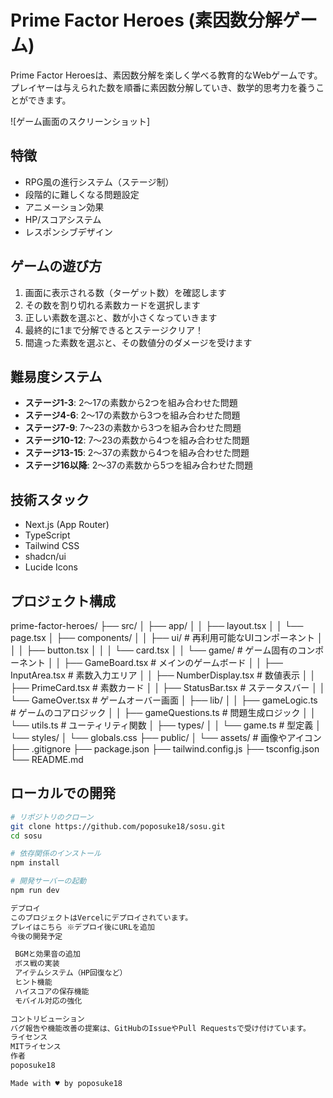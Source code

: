 # Prime Factor Heroes (素因数分解ゲーム)

Prime Factor Heroesは、素因数分解を楽しく学べる教育的なWebゲームです。プレイヤーは与えられた数を順番に素因数分解していき、数学的思考力を養うことができます。

![ゲーム画面のスクリーンショット]

## 特徴

- RPG風の進行システム（ステージ制）
- 段階的に難しくなる問題設定
- アニメーション効果
- HP/スコアシステム
- レスポンシブデザイン

## ゲームの遊び方

1. 画面に表示される数（ターゲット数）を確認します
2. その数を割り切れる素数カードを選択します
3. 正しい素数を選ぶと、数が小さくなっていきます
4. 最終的に1まで分解できるとステージクリア！
5. 間違った素数を選ぶと、その数値分のダメージを受けます

## 難易度システム

- **ステージ1-3**: 2〜17の素数から2つを組み合わせた問題
- **ステージ4-6**: 2〜17の素数から3つを組み合わせた問題
- **ステージ7-9**: 7〜23の素数から3つを組み合わせた問題
- **ステージ10-12**: 7〜23の素数から4つを組み合わせた問題
- **ステージ13-15**: 2〜37の素数から4つを組み合わせた問題
- **ステージ16以降**: 2〜37の素数から5つを組み合わせた問題

## 技術スタック

- Next.js (App Router)
- TypeScript
- Tailwind CSS
- shadcn/ui
- Lucide Icons

## プロジェクト構成
prime-factor-heroes/
├── src/
│   ├── app/
│   │   ├── layout.tsx
│   │   └── page.tsx
│   ├── components/
│   │   ├── ui/        # 再利用可能なUIコンポーネント
│   │   │   ├── button.tsx
│   │   │   └── card.tsx
│   │   └── game/      # ゲーム固有のコンポーネント
│   │       ├── GameBoard.tsx     # メインのゲームボード
│   │       ├── InputArea.tsx     # 素数入力エリア
│   │       ├── NumberDisplay.tsx # 数値表示
│   │       ├── PrimeCard.tsx     # 素数カード
│   │       ├── StatusBar.tsx     # ステータスバー
│   │       └── GameOver.tsx      # ゲームオーバー画面
│   ├── lib/
│   │   ├── gameLogic.ts    # ゲームのコアロジック
│   │   ├── gameQuestions.ts # 問題生成ロジック
│   │   └── utils.ts        # ユーティリティ関数
│   ├── types/
│   │   └── game.ts         # 型定義
│   └── styles/
│       └── globals.css
├── public/
│   └── assets/            # 画像やアイコン
├── .gitignore
├── package.json
├── tailwind.config.js
├── tsconfig.json
└── README.md

## ローカルでの開発

```bash
# リポジトリのクローン
git clone https://github.com/poposuke18/sosu.git
cd sosu

# 依存関係のインストール
npm install

# 開発サーバーの起動
npm run dev

デプロイ
このプロジェクトはVercelにデプロイされています。
プレイはこちら ※デプロイ後にURLを追加
今後の開発予定

 BGMと効果音の追加
 ボス戦の実装
 アイテムシステム（HP回復など）
 ヒント機能
 ハイスコアの保存機能
 モバイル対応の強化

コントリビューション
バグ報告や機能改善の提案は、GitHubのIssueやPull Requestsで受け付けています。
ライセンス
MITライセンス
作者
poposuke18

Made with ♥ by poposuke18